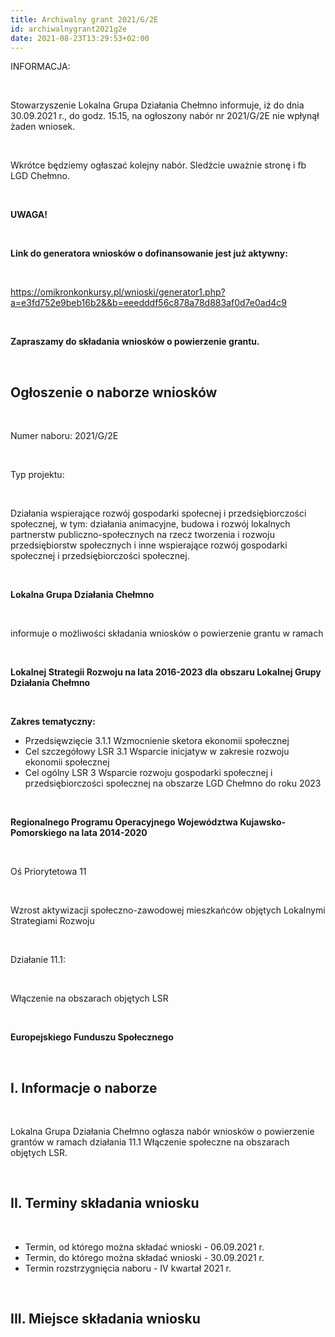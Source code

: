 ```yaml
---
title: Archiwalny grant 2021/G/2E
id: archiwalnygrant2021g2e
date: 2021-08-23T13:29:53+02:00
---
```

INFORMACJA:

<br>

Stowarzyszenie Lokalna Grupa Działania Chełmno informuje, iż do dnia 30.09.2021 r., do godz. 15.15, na ogłoszony nabór nr 2021/G/2E nie wpłynął żaden wniosek.

<br>

Wkrótce będziemy ogłaszać kolejny nabór. Sledźcie uważnie stronę i fb LGD Chełmno.

<br>

**UWAGA!**

**<br>**

**Link do generatora wniosków o dofinansowanie jest już aktywny:**

<br>

<https://omikronkonkursy.pl/wnioski/generator1.php?a=e3fd752e9beb16b2&&b=eeedddf56c878a78d883af0d7e0ad4c9>

<br>

**Zapraszamy do składania wniosków o powierzenie grantu.**

<br>

## Ogłoszenie o naborze wniosków

<br>

Numer naboru: 2021/G/2E

<br>

Typ projektu:

<br>

Działania wspierające rozwój gospodarki społecnej i przedsiębiorczości społecznej, w tym: działania animacyjne, budowa i rozwój lokalnych partnerstw publiczno-społecznych na rzecz tworzenia i rozwoju przedsiębiorstw społecznych i inne wspierające rozwój gospodarki społecznej i przedsiębiorczości społecznej.

<br>

**Lokalna Grupa Działania Chełmno**

<br>

informuje o możliwości składania wniosków o powierzenie grantu w ramach

<br>

**Lokalnej Strategii Rozwoju na lata 2016-2023 dla obszaru Lokalnej Grupy Działania Chełmno**

<br>

**Zakres tematyczny:**

* Przedsięwzięcie 3.1.1 Wzmocnienie sketora ekonomii społecznej
* Cel szczegółowy LSR 3.1 Wsparcie inicjatyw w zakresie rozwoju ekonomii społecznej
* Cel ogólny LSR 3 Wsparcie rozwoju gospodarki społecznej i przedsiębiorczości społecznej na obszarze LGD Chełmno do roku 2023

<br>

**Regionalnego Programu Operacyjnego Województwa Kujawsko-Pomorskiego na lata 2014-2020**

<br>

Oś Priorytetowa 11

<br>

Wzrost aktywizacji społeczno-zawodowej mieszkańców objętych Lokalnymi Strategiami Rozwoju

<br>

Działanie 11.1:

<br>

Włączenie na obszarach objętych LSR

<br>

**Europejskiego Funduszu Społecznego**

<br>

## I. Informacje o naborze

<br>

Lokalna Grupa Działania Chełmno ogłasza nabór wniosków o powierzenie grantów w ramach działania 11.1 Włączenie społeczne na obszarach objętych LSR.

<br>

## II. Terminy składania wniosku

<br>

* Termin, od którego można składać wnioski - 06.09.2021 r.
* Termin, do którego można składać wnioski - 30.09.2021 r.
* Termin rozstrzygnięcia naboru - IV kwartał 2021 r.

<br>

## III. Miejsce składania wniosku

<br>
